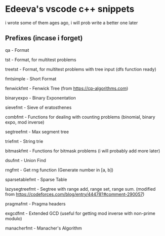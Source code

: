 # Edeeva's vscode c++ snippets

i wrote some of them ages ago, i will prob write a better one later

## Prefixes (incase i forget)

qa - Format

tst - Format, for multitest problems

treetst - Format, for multitest problems with tree input (dfs function ready)

fmtsimple - Short Format

fenwickfmt - Fenwick Tree (from https://cp-algorithms.com)

binaryexpo - Binary Exponentation

sievefmt - Sieve of eratosthenes

combfmt - Functions for dealing with counting problems (binomial, binary expo, mod inverse)

segtreefmt - Max segment tree

triefmt - String trie

bitmaskfmt - Functions for bitmask problems (i will probably add more later)

dsufmt - Union Find

rngfmt - Get rng function (Generate number in [a, b])

sparsetablefmt - Sparse Table

lazysegtreefmt - Segtree with range add, range set, range sum. (modified from https://codeforces.com/blog/entry/44478?#comment-290057)

pragmafmt - Pragma headers

exgcdfmt - Extended GCD (useful for getting mod inverse with non-prime modulo)

manacherfmt - Manacher's Algorithm
